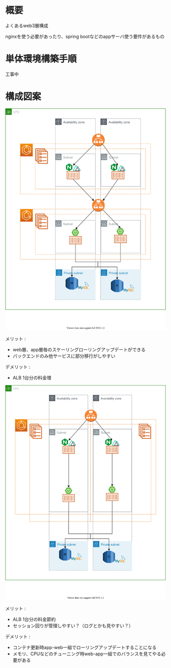 # 概要

よくあるweb3層構成

nginxを使う必要があったり、spring bootなどのappサーバ使う要件があるもの

# 単体環境構築手順

工事中

# 構成図案

![構成図](./doc/構成図a.svg)

メリット : 
  - web層、app層毎のスケーリングローリングアップデートができる
  - バックエンドのみ他サービスに部分移行がしやすい

デメリット : 
  - ALB 1台分の料金増


![構成図](./doc/構成図b.svg)

メリット : 
  - ALB 1台分の料金節約
  - セッション回りが管理しやすい？（ログとかも見やすい？）

デメリット : 
  - コンテナ更新時app-web一組でローリングアップデートすることになる
  - メモリ、CPUなどのチューニング時web-app一組でのバランスを見てやる必要がある
